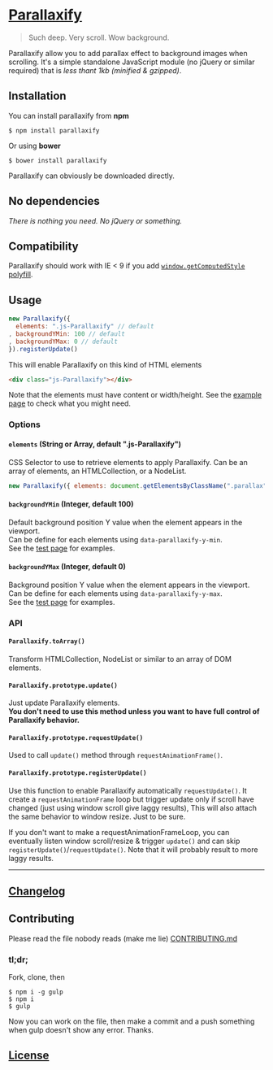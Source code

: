 # [Parallaxify](http://moox.io/parallaxify/)

> Such deep. Very scroll. Wow background.

Parallaxify allow you to add parallax effect to background images when scrolling.
It's a simple standalone JavaScript module (no jQuery or similar required) that is
_less thant 1kb (minified &amp; gzipped)_.

## Installation

You can install parallaxify from **npm**

```shell
$ npm install parallaxify
```

Or using **bower**

```shell
$ bower install parallaxify
```

Parallaxify can obviously be downloaded directly.

## No dependencies

_There is nothing you need. No jQuery or something._

## Compatibility

Parallaxify should work with IE < 9 if you add [`window.getComputedStyle` polyfill](http://snipplr.com/view/13523/).

## Usage

```js
new Parallaxify({
  elements: ".js-Parallaxify" // default
, backgroundYMin: 100 // default
, backgroundYMax: 0 // default
}).registerUpdate()
```

This will enable Parallaxify on this kind of HTML elements

```html
<div class="js-Parallaxify"></div>
```

Note that the elements must have content or width/height.
See the [example page](src/index.html) to check what you might need.

### Options

#### `elements` (String or Array, default ".js-Parallaxify")

CSS Selector to use to retrieve elements to apply Parallaxify.
Can be an array of elements, an HTMLCollection, or a NodeList.

```js
new Parallaxify({ elements: document.getElementsByClassName(".parallax") }
```

#### `backgroundYMin` (Integer, default 100)

Default background position Y value when the element appears in the viewport.  
Can be define for each elements using `data-parallaxify-y-min`.  
See the [test page](src/index.html) for examples.

#### `backgroundYMax` (Integer, default 0)

Background position Y value when the element appears in the viewport.  
Can be define for each elements using `data-parallaxify-y-max`.  
See the [test page](src/index.html) for examples.

### API

#### `Parallaxify.toArray()`

Transform HTMLCollection, NodeList or similar to an array of DOM elements.

#### `Parallaxify.prototype.update()`

Just update Parallaxify elements.  
__You don't need to use this method unless you want to have full control of Parallaxify behavior.__

#### `Parallaxify.prototype.requestUpdate()`

Used to call `update()` method through `requestAnimationFrame()`.

#### `Parallaxify.prototype.registerUpdate()`

Use this function to enable Parallaxify automatically `requestUpdate()`.
It create a `requestAnimationFrame` loop but trigger update only if scroll have changed (just using window scroll give laggy results),
This will also attach the same behavior to window resize. Just to be sure.

If you don't want to make a requestAnimationFrameLoop, you can eventually listen
window scroll/resize & trigger `update()` and can skip `registerUpdate()`/`requestUpdate()`.
Note that it will probably result to more laggy results.

---

## [Changelog](CHANGELOG.md)

## Contributing

Please read the file nobody reads (make me lie) [CONTRIBUTING.md](CONTRIBUTING.md)

### tl;dr;

Fork, clone, then

```shell
$ npm i -g gulp
$ npm i
$ gulp
```

Now you can work on the file, then make a commit and a push something when gulp doesn't show any error.
Thanks.

## [License](LICENSE-MIT)
